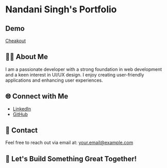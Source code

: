 # Nandani Singh's Portfolio

## Demo

[Cheakout](https://portfolio-alpha-ruddy-68.vercel.app/) 

## 👩‍💻 About Me

I am a passionate developer with a strong foundation in web development and a keen interest in UI/UX design. I enjoy creating user-friendly applications and enhancing user experiences.

## 🌐 Connect with Me

- [LinkedIn](https://www.linkedin.com/in/nandanisingh85/)
- [GitHub](https://github.com/nks854338)

## 📧 Contact

Feel free to reach out via email at: [your.email@example.com](snandani.tech@gmail.com)

## 🚀 Let's Build Something Great Together!
